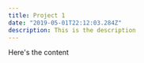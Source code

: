 ```yaml
---
title: Project 1
date: "2019-05-01T22:12:03.284Z"
description: This is the description
---
```


Here's the content
